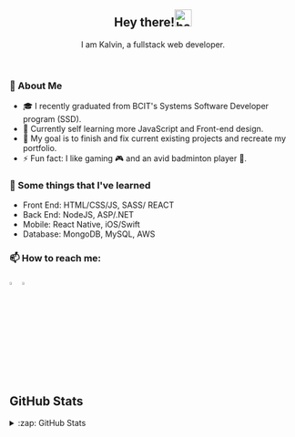 <div align="center">

## Hey there!<img src= "https://i.imgur.com/NW7bdvZ.gif" alt= "handWave" width="30px" height= "30px" />

I am Kalvin, a fullstack web developer.

</div>
</br>

<h3>📖 About Me</h3>

-   🎓 I recently graduated from BCIT's Systems Software Developer program (SSD).
-   🔭 Currently self learning more JavaScript and Front-end design.
-   🥅 My goal is to finish and fix current existing projects and recreate my portfolio.
-   ⚡ Fun fact: I like gaming :video_game: and an avid badminton player 🏸.
    <br />

<h3>🌱 Some things that I've learned</h3>

-   Front End: HTML/CSS/JS, SASS/ REACT
-   Back End: NodeJS, ASP/.NET
-   Mobile: React Native, iOS/Swift
-   Database: MongoDB, MySQL, AWS
    </br>

<h3>📫 How to reach me:</h3>

[<img src="https://img.icons8.com/color/48/000000/linkedin.png" width="3.5%"/>](https://www.linkedin.com/in/kalvin-tang-b85037ba/)
<a href="mailto:kalvintang89@gmail.com"> <img src="https://img.icons8.com/fluent/48/000000/gmail.png" width="3.5%"/> </a>

<br/>

## GitHub Stats

<details>
  <summary>:zap: GitHub Stats</summary>

  <img align="left" alt="kalTang's GitHub Stats" src="https://github-readme-stats.kaltang.vercel.app//api?username=KalTang&show_icons=true&hide_border=true" />

<br/>

#### If you like coffee, here's a coffee parrot!

[<img src="https://cultofthepartyparrot.com/parrots/coffeeparrot.gif" width= "30px" height="30px"/>](https://cultofthepartyparrot.com/)

</details>

<!--
**KalTang/KalTang** is a ✨ _special_ ✨ repository because its `README.md` (this file) appears on your GitHub profile. -->
